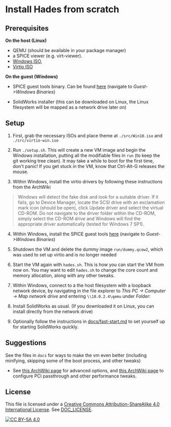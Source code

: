 # Install Hades from scratch

## Prerequisites

**On the host (Linux)**

- QEMU (should be available in your package manager)
- a SPICE viewer (e.g. virt-viewer).
- [Windows
   ISO](https://www.microsoft.com/en-gb/software-download/windows10ISO),
- [Virtio ISO](https://github.com/virtio-win/virtio-win-pkg-scripts)

**On the guest (Windows)**

- SPICE guest tools binary. Can be found
  [here](https://www.spice-space.org/download.html) (navigate to
  *Guest->Windows Binaries*)

- SolidWorks installer (this can be downloaded on Linux, the Linux filesystem
  will be mapped as a network drive later on)

## Setup

1. First, grab the necessary ISOs and place theme at `./src/Win10.iso` and
   `./src/virtio-win.iso`

2. Run `./setup.sh`. This will create a new VM image and begin the Windows
   installation, putting all the modifiable files in `run` (to keep the git
   working tree clean). It may take a while to boot for the first time, don't
   panic! If you get stuck in the VM, know that Ctrl-Alt-G releases the mouse.

3. Within Windows, install the virtio drivers by following these instructions
   from the ArchWiki

> Windows will detect the fake disk and look for a suitable driver. If it
> fails, go to Device Manager, locate the SCSI drive with an exclamation mark
> icon (should be open), click Update driver and select the virtual CD-ROM. Do
> not navigate to the driver folder within the CD-ROM, simply select the CD-ROM
> drive and Windows will find the appropriate driver automatically (tested for
> Windows 7 SP1).

4. Within Windows, install the SPICE guest tools
   [here](https://www.spice-space.org/download.html) (navigate to
   *Guest->Windows Binaries*)

5. Shutdown the VM and delete the dummy image `run/dummy.qcow2`, which was
   used to set up virtio and is no longer needed

6. Start the VM again with `hades.sh`. This is how you
   can start the VM from now on. You may want to edit `hades.sh` to change
   the core count and memory allocation, along with any other tweaks.

7. Within Windows, connect to a the host filesystem with a loopback network
   device, by navigating in the file explorer to *This PC -> Computer -> Map
   network drive* and entering `\\10.0.2.4\qemu` under *Folder:*

8. Install SolidWorks as usual. (If you downloaded it on Linux, you can install
   directly from the network drive)

9. Optionally follow the instructions in
   [docs/fast-start.md](docs/fast-start.md) to set yourself up for starting
   SolidWorks quickly.

## Suggestions

See the files in `docs` for ways to make the vm even better (including
minifying, skipping some of the boot process, and other tweaks)

- See [this ArchWiki page](https://wiki.archlinux.org/index.php/QEMU) for
  advanced options, and [this ArchWiki
  page](https://wiki.archlinux.org/index.php/PCI_passthrough_via_OVMF) to
  configure PCI passthrough and other performance tweaks.

## License

This file is licensed under a
[Creative Commons Attribution-ShareAlike 4.0 International License][cc-by-sa].
See [DOC_LICENSE](../DOC_LICENSE).

[![CC BY-SA 4.0][cc-by-sa-image]][cc-by-sa]

[cc-by-sa]: http://creativecommons.org/licenses/by-sa/4.0/
[cc-by-sa-image]: https://licensebuttons.net/l/by-sa/4.0/88x31.png
